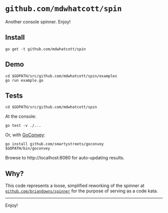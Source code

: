 # `github.com/mdwhatcott/spin`

Another console spinner. Enjoy!

## Install

    go get -t github.com/mdwhatcott/spin

## Demo

    cd $GOPATH/src/github.com/mdwhatcott/spin/examples
    go run example.go

## Tests

    cd $GOPATH/src/github.com/mdwhatcott/spin

At the console:

    go test -v ./...

Or, with [GoConvey](goconvey.co):

    go install github.com/smartystreets/goconvey
    $GOPATH/bin/goconvey

Browse to http://localhost:8080 for auto-updating results.

## Why?

This code represents a loose, simplified reworking of the spinner at [`github.com/briandowns/spinner`](github.com/briandowns/spinner) for the purpose of serving as a code kata.


-----------------


Enjoy!